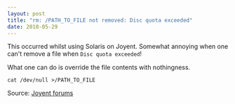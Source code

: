 ```yaml
---
layout: post
title: "rm: /PATH_TO_FILE not removed: Disc quota exceeded"
date: 2010-05-29
---
```


This occurred whilst using Solaris on Joyent. Somewhat annoying when one can't remove a file when `Disc quota exceeded`!

What one can do is override the file contents with nothingness.

```
cat /dev/null >/PATH_TO_FILE
```

Source: [Joyent forums](http://forum.joyent.com/viewtopic.php?id=26181)
